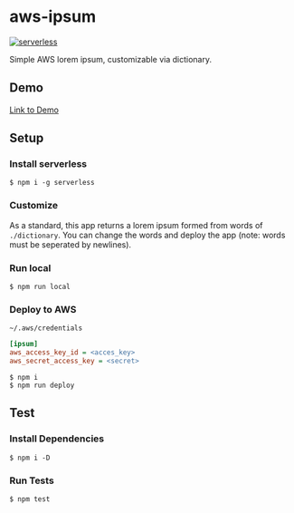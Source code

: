# aws-ipsum

[![serverless](http://public.serverless.com/badges/v3.svg)](http://www.serverless.com)

Simple AWS lorem ipsum, customizable via dictionary.

## Demo

[Link to Demo](https://8qgkf5dhn9.execute-api.us-east-1.amazonaws.com/dev/)

## Setup

### Install serverless

```
$ npm i -g serverless
```

### Customize

As a standard, this app returns a lorem ipsum formed from words of `./dictionary`.
You can change the words and deploy the app (note: words must be seperated by newlines).

### Run local

```shell
$ npm run local
```

### Deploy to AWS

`~/.aws/credentials`
```ini
[ipsum]
aws_access_key_id = <acces_key>
aws_secret_access_key = <secret>
```

```shell
$ npm i
$ npm run deploy
```

## Test

### Install Dependencies

```shell
$ npm i -D
```

### Run Tests

```shell
$ npm test
```
